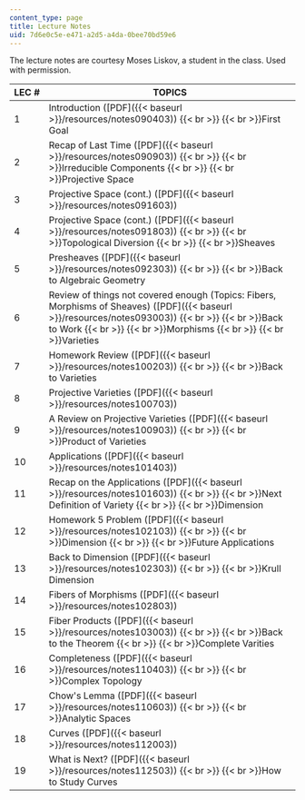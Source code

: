 ```yaml
---
content_type: page
title: Lecture Notes
uid: 7d6e0c5e-e471-a2d5-a4da-0bee70bd59e6
---
```


The lecture notes are courtesy Moses Liskov, a student in the class. Used with permission.

| LEC # | TOPICS |
| --- | --- |
| 1 | Introduction ([PDF]({{< baseurl >}}/resources/notes090403))  {{< br >}}  {{< br >}}First Goal |
| 2 | Recap of Last Time ([PDF]({{< baseurl >}}/resources/notes090903))  {{< br >}}  {{< br >}}Irreducible Components  {{< br >}}  {{< br >}}Projective Space |
| 3 | Projective Space (cont.) ([PDF]({{< baseurl >}}/resources/notes091603)) |
| 4 | Projective Space (cont.) ([PDF]({{< baseurl >}}/resources/notes091803))  {{< br >}}  {{< br >}}Topological Diversion  {{< br >}}  {{< br >}}Sheaves |
| 5 | Presheaves ([PDF]({{< baseurl >}}/resources/notes092303))  {{< br >}}  {{< br >}}Back to Algebraic Geometry |
| 6 | Review of things not covered enough (Topics: Fibers, Morphisms of Sheaves) ([PDF]({{< baseurl >}}/resources/notes093003))  {{< br >}}  {{< br >}}Back to Work  {{< br >}}  {{< br >}}Morphisms  {{< br >}}  {{< br >}}Varieties |
| 7 | Homework Review ([PDF]({{< baseurl >}}/resources/notes100203))  {{< br >}}  {{< br >}}Back to Varieties |
| 8 | Projective Varieties ([PDF]({{< baseurl >}}/resources/notes100703)) |
| 9 | A Review on Projective Varieties ([PDF]({{< baseurl >}}/resources/notes100903))  {{< br >}}  {{< br >}}Product of Varieties |
| 10 | Applications ([PDF]({{< baseurl >}}/resources/notes101403)) |
| 11 | Recap on the Applications ([PDF]({{< baseurl >}}/resources/notes101603))  {{< br >}}  {{< br >}}Next Definition of Variety  {{< br >}}  {{< br >}}Dimension |
| 12 | Homework 5 Problem ([PDF]({{< baseurl >}}/resources/notes102103))  {{< br >}}  {{< br >}}Dimension  {{< br >}}  {{< br >}}Future Applications |
| 13 | Back to Dimension ([PDF]({{< baseurl >}}/resources/notes102303))  {{< br >}}  {{< br >}}Krull Dimension |
| 14 | Fibers of Morphisms ([PDF]({{< baseurl >}}/resources/notes102803)) |
| 15 | Fiber Products ([PDF]({{< baseurl >}}/resources/notes103003))  {{< br >}}  {{< br >}}Back to the Theorem  {{< br >}}  {{< br >}}Complete Varities |
| 16 | Completeness ([PDF]({{< baseurl >}}/resources/notes110403))  {{< br >}}  {{< br >}}Complex Topology |
| 17 | Chow's Lemma ([PDF]({{< baseurl >}}/resources/notes110603))  {{< br >}}  {{< br >}}Analytic Spaces |
| 18 | Curves ([PDF]({{< baseurl >}}/resources/notes112003)) |
| 19 | What is Next? ([PDF]({{< baseurl >}}/resources/notes112503))  {{< br >}}  {{< br >}}How to Study Curves